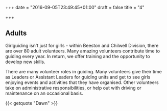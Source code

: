 +++
date = "2016-09-05T23:49:45+01:00"
draft = false
title = "4"

+++

## Adults

Girlguiding isn't just for girls - within Beeston and Chilwell Division, there are over 80 adult volunteers. Many amazing volunteers contribute time to guiding every year. In return, we offer training and the opportunity to develop new skills.

There are many volunteer roles in guiding. Many volunteers give their time as Leaders or Assistant Leaders for guiding units and get to see girls enjoying events and activities that they have organised. Other volunteers take on administrative responsibilities, or help out with driving or maintenance on an occasional basis.

{{< getquote "Dawn" >}}
